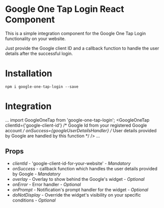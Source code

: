 # Google One Tap Login React Component

This is a simple integration component for the Google One Tap Login functionality on your website.

Just provide the Google client ID and a callback function to handle the user details after the successful login.

# Installation

`npm i google-one-tap-login --save`

# Integration
...
import GoogleOneTap from 'google-one-tap-login';
<GoogleOneTap
  clientId={'google-client-id'} /* Google Id from your registered Google account */
  onSuccess={googleUserDetailsHandler} /* User details provided by Google are handled by this function */
/>
...

## Props

* *clientId* - 'google-client-id-for-your-website' - *Mandatory*
* *onSuccess* - callback function which handles the user details provided by Google - *Mandatory*
* *overlay* - Overlay to show behind the Google's widget - *Optional*
* *onError* - Error handler - *Optional*
* *onPrompt* - Notification's prompt handler for the widget - *Optional*
* *doNotDisplay* - Override the widget's visibility on your specific conditions - *Optional*
